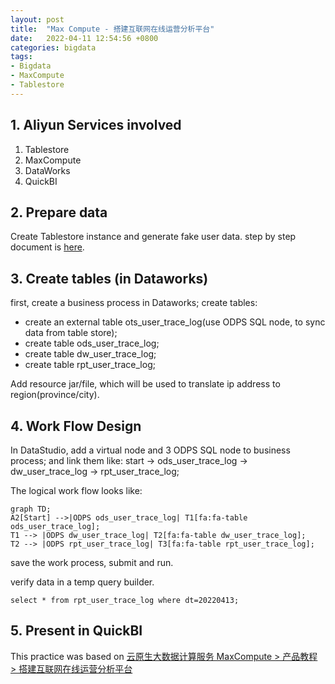 ```yaml
---
layout: post
title:  "Max Compute - 搭建互联网在线运营分析平台"
date:   2022-04-11 12:54:56 +0800
categories: bigdata
tags:
- Bigdata
- MaxCompute
- Tablestore
---
```


## 1. Aliyun Services involved
1. Tablestore
2. MaxCompute
3. DataWorks
4. QuickBI

## 2. Prepare data
Create Tablestore instance and generate fake user data. step by step document is [here](https://help.aliyun.com/document_detail/122438.html).

## 3. Create tables (in Dataworks)
first, create a business process in Dataworks;
create tables:
- create an external table ots_user_trace_log(use ODPS SQL node, to sync data from table store);
- create table ods_user_trace_log;
- create table dw_user_trace_log;
- create table rpt_user_trace_log;

Add resource jar/file, which will be used to translate ip address to region(province/city).

## 4. Work Flow Design
In DataStudio, add a virtual node and 3 ODPS SQL node to business process; and link them like:
start -> ods_user_trace_log -> dw_user_trace_log -> rpt_user_trace_log; 

The logical work flow looks like:  

```mermaid
graph TD;
A2[Start] -->|ODPS ods_user_trace_log| T1[fa:fa-table ods_user_trace_log];
T1 --> |ODPS dw_user_trace_log| T2[fa:fa-table dw_user_trace_log];
T2 --> |ODPS rpt_user_trace_log| T3[fa:fa-table rpt_user_trace_log];
```

save the work process, submit and run.

verify data in a temp query builder. 
```
select * from rpt_user_trace_log where dt=20220413;
```

## 5. Present in QuickBI


This practice was based on [云原生大数据计算服务 MaxCompute > 产品教程 > 搭建互联网在线运营分析平台](https://help.aliyun.com/document_detail/122337.html)

